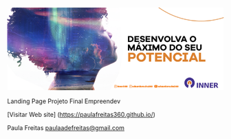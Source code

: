 ![template screen](./desenvolver.png)

Landing Page Projeto Final Empreendev 

[Visitar Web site] (https://paulafreitas360.github.io/)

Paula Freitas
paulaadefreitas@gmail.com
